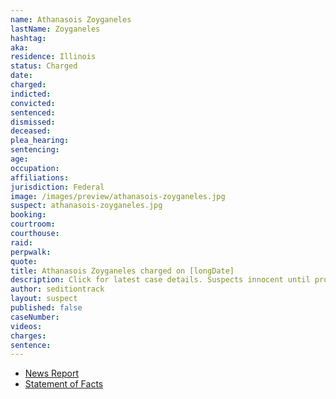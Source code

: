```yaml
---
name: Athanasois Zoyganeles
lastName: Zoyganeles
hashtag:
aka:
residence: Illinois
status: Charged
date:
charged:
indicted:
convicted:
sentenced:
dismissed:
deceased:
plea_hearing:
sentencing:
age:
occupation:
affiliations:
jurisdiction: Federal
image: /images/preview/athanasois-zoyganeles.jpg
suspect: athanasois-zoyganeles.jpg
booking:
courtroom:
courthouse:
raid:
perpwalk:
quote:
title: Athanasois Zoyganeles charged on [longDate]
description: Click for latest case details. Suspects innocent until proven guilty.
author: seditiontrack
layout: suspect
published: false
caseNumber:
videos:
charges:
sentence:
---
```

- [News Report]()
- [Statement of Facts](https://extremism.gwu.edu/sites/g/files/zaxdzs2191/f/Athanasios%20Zoyganeles%20Statement%20of%20Facts.pdf)
